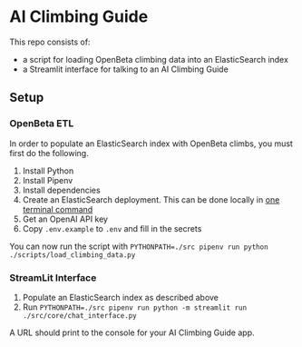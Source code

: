 # AI Climbing Guide

This repo consists of:
- a script for loading OpenBeta climbing data into an ElasticSearch index
- a Streamlit interface for talking to an AI Climbing Guide

## Setup

### OpenBeta ETL

In order to populate an ElasticSearch index with OpenBeta climbs, you must first do the following.

1. Install Python
1. Install Pipenv
1. Install dependencies
1. Create an ElasticSearch deployment. This can be done locally in [one terminal command](https://www.elastic.co/guide/en/elasticsearch/reference/current/run-elasticsearch-locally.html)
1. Get an OpenAI API key
1. Copy `.env.example` to `.env` and fill in the secrets

You can now run the script with `PYTHONPATH=./src pipenv run python ./scripts/load_climbing_data.py`

### StreamLit Interface

1. Populate an ElasticSearch index as described above
1. Run `PYTHONPATH=./src pipenv run python -m streamlit run ./src/core/chat_interface.py`

A URL should print to the console for your AI Climbing Guide app.
